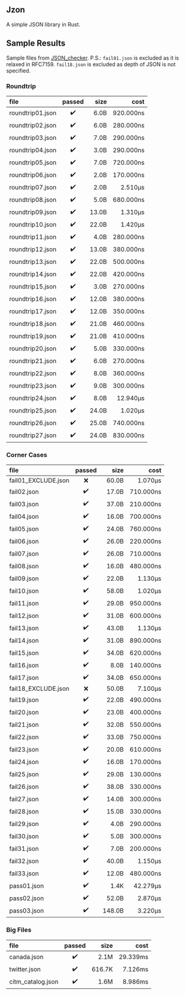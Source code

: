 ## Jzon
A simple JSON library in Rust.

## Sample Results
Sample files from [JSON\_checker](http://www.json.org/JSON\_checker/).
P.S.: `fail01.json` is excluded as it is relaxed in RFC7159. `fail18.json` is excluded as depth of JSON is not specified.

### Roundtrip
| file                |       passed       |   size |      cost |
| :------------------ | :----------------: | -----: | --------: |
| roundtrip01.json    | :heavy_check_mark: |   6.0B | 920.000ns |
| roundtrip02.json    | :heavy_check_mark: |   6.0B | 280.000ns |
| roundtrip03.json    | :heavy_check_mark: |   7.0B | 290.000ns |
| roundtrip04.json    | :heavy_check_mark: |   3.0B | 290.000ns |
| roundtrip05.json    | :heavy_check_mark: |   7.0B | 720.000ns |
| roundtrip06.json    | :heavy_check_mark: |   2.0B | 170.000ns |
| roundtrip07.json    | :heavy_check_mark: |   2.0B |   2.510µs |
| roundtrip08.json    | :heavy_check_mark: |   5.0B | 680.000ns |
| roundtrip09.json    | :heavy_check_mark: |  13.0B |   1.310µs |
| roundtrip10.json    | :heavy_check_mark: |  22.0B |   1.420µs |
| roundtrip11.json    | :heavy_check_mark: |   4.0B | 280.000ns |
| roundtrip12.json    | :heavy_check_mark: |  13.0B | 380.000ns |
| roundtrip13.json    | :heavy_check_mark: |  22.0B | 500.000ns |
| roundtrip14.json    | :heavy_check_mark: |  22.0B | 420.000ns |
| roundtrip15.json    | :heavy_check_mark: |   3.0B | 270.000ns |
| roundtrip16.json    | :heavy_check_mark: |  12.0B | 380.000ns |
| roundtrip17.json    | :heavy_check_mark: |  12.0B | 350.000ns |
| roundtrip18.json    | :heavy_check_mark: |  21.0B | 460.000ns |
| roundtrip19.json    | :heavy_check_mark: |  21.0B | 410.000ns |
| roundtrip20.json    | :heavy_check_mark: |   5.0B | 330.000ns |
| roundtrip21.json    | :heavy_check_mark: |   6.0B | 270.000ns |
| roundtrip22.json    | :heavy_check_mark: |   8.0B | 360.000ns |
| roundtrip23.json    | :heavy_check_mark: |   9.0B | 300.000ns |
| roundtrip24.json    | :heavy_check_mark: |   8.0B |  12.940µs |
| roundtrip25.json    | :heavy_check_mark: |  24.0B |   1.020µs |
| roundtrip26.json    | :heavy_check_mark: |  25.0B | 740.000ns |
| roundtrip27.json    | :heavy_check_mark: |  24.0B | 830.000ns |

### Corner Cases
| file                |       passed       |   size |      cost |
| :------------------ | :----------------: | -----: | --------: |
| fail01_EXCLUDE.json |        :x:         |  60.0B |   1.070µs |
| fail02.json         | :heavy_check_mark: |  17.0B | 710.000ns |
| fail03.json         | :heavy_check_mark: |  37.0B | 210.000ns |
| fail04.json         | :heavy_check_mark: |  16.0B | 700.000ns |
| fail05.json         | :heavy_check_mark: |  24.0B | 760.000ns |
| fail06.json         | :heavy_check_mark: |  26.0B | 220.000ns |
| fail07.json         | :heavy_check_mark: |  26.0B | 710.000ns |
| fail08.json         | :heavy_check_mark: |  16.0B | 480.000ns |
| fail09.json         | :heavy_check_mark: |  22.0B |   1.130µs |
| fail10.json         | :heavy_check_mark: |  58.0B |   1.020µs |
| fail11.json         | :heavy_check_mark: |  29.0B | 950.000ns |
| fail12.json         | :heavy_check_mark: |  31.0B | 600.000ns |
| fail13.json         | :heavy_check_mark: |  43.0B |   1.130µs |
| fail14.json         | :heavy_check_mark: |  31.0B | 890.000ns |
| fail15.json         | :heavy_check_mark: |  34.0B | 620.000ns |
| fail16.json         | :heavy_check_mark: |   8.0B | 140.000ns |
| fail17.json         | :heavy_check_mark: |  34.0B | 650.000ns |
| fail18_EXCLUDE.json |        :x:         |  50.0B |   7.100µs |
| fail19.json         | :heavy_check_mark: |  22.0B | 490.000ns |
| fail20.json         | :heavy_check_mark: |  23.0B | 400.000ns |
| fail21.json         | :heavy_check_mark: |  32.0B | 550.000ns |
| fail22.json         | :heavy_check_mark: |  33.0B | 750.000ns |
| fail23.json         | :heavy_check_mark: |  20.0B | 610.000ns |
| fail24.json         | :heavy_check_mark: |  16.0B | 170.000ns |
| fail25.json         | :heavy_check_mark: |  29.0B | 130.000ns |
| fail26.json         | :heavy_check_mark: |  38.0B | 330.000ns |
| fail27.json         | :heavy_check_mark: |  14.0B | 300.000ns |
| fail28.json         | :heavy_check_mark: |  15.0B | 330.000ns |
| fail29.json         | :heavy_check_mark: |   4.0B | 290.000ns |
| fail30.json         | :heavy_check_mark: |   5.0B | 300.000ns |
| fail31.json         | :heavy_check_mark: |   7.0B | 200.000ns |
| fail32.json         | :heavy_check_mark: |  40.0B |   1.150µs |
| fail33.json         | :heavy_check_mark: |  12.0B | 480.000ns |
| pass01.json         | :heavy_check_mark: |   1.4K |  42.279µs |
| pass02.json         | :heavy_check_mark: |  52.0B |   2.870µs |
| pass03.json         | :heavy_check_mark: | 148.0B |   3.220µs |

### Big Files
| file                |       passed       |   size |      cost |
| :------------------ | :----------------: | -----: | --------: |
| canada.json         | :heavy_check_mark: |   2.1M |  29.339ms |
| twitter.json        | :heavy_check_mark: | 616.7K |   7.126ms |
| citm_catalog.json   | :heavy_check_mark: |   1.6M |   8.986ms |
